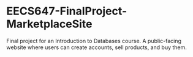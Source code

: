 # EECS647-FinalProject-MarketplaceSite
Final project for an Introduction to Databases course. A public-facing website where users can create accounts, sell products, and buy them.
